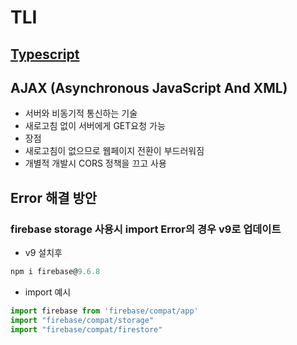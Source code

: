 # TLI





 
## [Typescript](./Typescript)

## AJAX (Asynchronous JavaScript And XML)
 * 서버와 비동기적 통신하는 기술
 * 새로고침 없이 서버에게 GET요청 가능
 * 장점
  * 새로고침이 없으므로 웹페이지 전환이 부드러워짐
 * 개별적 개발시 CORS 정책을 끄고 사용

## Error 해결 방안

### firebase storage 사용시 import Error의 경우 v9로 업데이트 
 * v9 설치후
 ```javascript
 npm i firebase@9.6.8
 ```
 * import 예시 
```javascript
import firebase from 'firebase/compat/app'
import "firebase/compat/storage"
import "firebase/compat/firestore"
```
